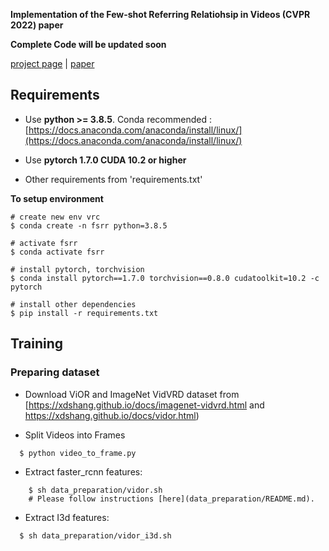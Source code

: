 **Implementation of the Few-shot Referring Relatiohsip in Videos (CVPR 2022) paper**

**Complete Code will be updated soon**

[project page](https://vl2g.github.io/projects/refRelations/) | [paper](https://vl2g.github.io/projects/refRelations/docs/paper.pdf)

## Requirements
* Use **python >= 3.8.5**. Conda recommended : [https://docs.anaconda.com/anaconda/install/linux/](https://docs.anaconda.com/anaconda/install/linux/)

* Use **pytorch 1.7.0 CUDA 10.2 or higher**

* Other requirements from 'requirements.txt'

**To setup environment**
```
# create new env vrc
$ conda create -n fsrr python=3.8.5

# activate fsrr
$ conda activate fsrr

# install pytorch, torchvision
$ conda install pytorch==1.7.0 torchvision==0.8.0 cudatoolkit=10.2 -c pytorch

# install other dependencies
$ pip install -r requirements.txt
```

## Training

### Preparing dataset
- Download ViOR and ImageNet VidVRD dataset from [https://xdshang.github.io/docs/imagenet-vidvrd.html and https://xdshang.github.io/docs/vidor.html)

- Split Videos into Frames
``` 
  $ python video_to_frame.py
```
- Extract faster_rcnn features: 
``` 
    $ sh data_preparation/vidor.sh
    # Please follow instructions [here](data_preparation/README.md).
```
- Extract I3d features:
```
  $ sh data_preparation/vidor_i3d.sh
```
